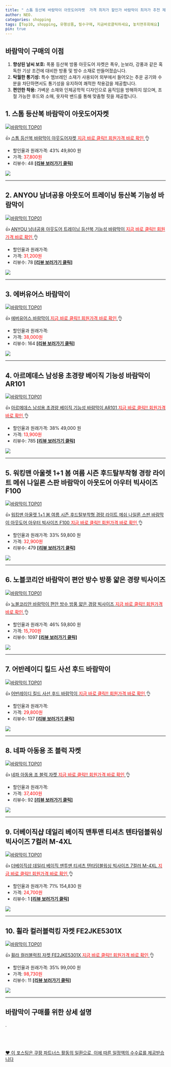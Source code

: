 ```yaml
---
title: " 스톰 등산복 바람막이 아웃도어자켓  가격 최저가 할인가 바람막이 최저가 추천 제품 비교"
author: NEO.
categories: shopping
tags: [Top10, shopping, 유행상품, 필수구매, 지금바로클릭하세요, 놓치면후회해요]
pin: true
---
```

## 바람막이 구매의 이점
1. **향상된 날씨 보호:** 폭풍 등산복 방풍 아웃도어 자켓은 폭우, 눈보라, 강풍과 같은 혹독한 기상 조건에 대비한 방풍 및 방수 소재로 만들어졌습니다.
2. **탁월한 통기성:** 특수 멤브레인 소재가 사용되어 외부에서 들어오는 추운 공기와 수분을 차단하면서도 통기성을 유지하여 쾌적한 착용감을 제공합니다.
3. **편안한 착용:** 가벼운 소재와 인체공학적 디자인으로 움직임을 방해하지 않으며, 조절 가능한 후드와 소매, 옷자락 밴드를 통해 맞춤형 핏을 제공합니다.

   

## 1.  스톰 등산복 바람막이 아웃도어자켓 

[![바람막이 TOP01](https://thumbnail6.coupangcdn.com/thumbnails/remote/490x490ex/image/vendor_inventory/2bad/6bfda08f6b8abc19390af83b77a02ff3c92a1a31d42611219bc23d646218.jpg)](https://link.coupang.com/re/AFFSDP?lptag=AF3617701&subid=GithubCoopas&pageKey=7166976450&traceid=V0-153&itemId=18047855784&vendorItemId=86841186648)


👍 [ 스톰 등산복 바람막이 아웃도어자켓  <font color=red> 지금 바로 클릭!! 회원가격 바로 확인 </font> ](https://link.coupang.com/re/AFFSDP?lptag=AF3617701&subid=GithubCoopas&pageKey=7166976450&traceid=V0-153&itemId=18047855784&vendorItemId=86841186648) 👌 


- 할인율과 원래가격: 43%  49,800   원
- 가격: <span style='color:red'>37,800원</span>
- 리뷰수: 48  [**[리뷰 보러가기 클릭]**](https://link.coupang.com/re/AFFSDP?lptag=AF3617701&subid=GithubCoopas&pageKey=7166976450&traceid=V0-153&itemId=18047855784&vendorItemId=86841186648)

[![](/discount_price.png)](https://link.coupang.com/re/AFFSDP?lptag=AF3617701&subid=GithubCoopas&pageKey=7166976450&traceid=V0-153&itemId=18047855784&vendorItemId=86841186648)

---


   

## 2.  ANYOU 남녀공용 아웃도어 트레이닝 등산복 기능성 바람막이 

[![바람막이 TOP01](https://thumbnail10.coupangcdn.com/thumbnails/remote/490x490ex/image/vendor_inventory/dd74/91bec651835c08e8e5ccd2f2d8a8d8e2b856d06b63d5704e8f1ad701d2fe.jpg)](https://link.coupang.com/re/AFFSDP?lptag=AF3617701&subid=GithubCoopas&pageKey=7868198700&traceid=V0-153&itemId=21487152783&vendorItemId=88541233508)


👍 [ ANYOU 남녀공용 아웃도어 트레이닝 등산복 기능성 바람막이  <font color=red> 지금 바로 클릭!! 회원가격 바로 확인 </font> ](https://link.coupang.com/re/AFFSDP?lptag=AF3617701&subid=GithubCoopas&pageKey=7868198700&traceid=V0-153&itemId=21487152783&vendorItemId=88541233508) 👌 


- 할인율과 원래가격: 
- 가격: <span style='color:red'>31,200원</span>
- 리뷰수: 78  [**[리뷰 보러가기 클릭]**](https://link.coupang.com/re/AFFSDP?lptag=AF3617701&subid=GithubCoopas&pageKey=7868198700&traceid=V0-153&itemId=21487152783&vendorItemId=88541233508)

[![](/discount_price.png)](https://link.coupang.com/re/AFFSDP?lptag=AF3617701&subid=GithubCoopas&pageKey=7868198700&traceid=V0-153&itemId=21487152783&vendorItemId=88541233508)

---


   

## 3.  에버유어스 바람막이 

[![바람막이 TOP01](https://thumbnail9.coupangcdn.com/thumbnails/remote/490x490ex/image/vendor_inventory/81f3/a5f620fb26363246e2287c080fecfc52454f6ecf55f81c01117f4f71eec1.jpg)](https://link.coupang.com/re/AFFSDP?lptag=AF3617701&subid=GithubCoopas&pageKey=6893013338&traceid=V0-153&itemId=16553780375&vendorItemId=83740136813)


👍 [ 에버유어스 바람막이  <font color=red> 지금 바로 클릭!! 회원가격 바로 확인 </font> ](https://link.coupang.com/re/AFFSDP?lptag=AF3617701&subid=GithubCoopas&pageKey=6893013338&traceid=V0-153&itemId=16553780375&vendorItemId=83740136813) 👌 


- 할인율과 원래가격: 
- 가격: <span style='color:red'>38,000원</span>
- 리뷰수: 164  [**[리뷰 보러가기 클릭]**](https://link.coupang.com/re/AFFSDP?lptag=AF3617701&subid=GithubCoopas&pageKey=6893013338&traceid=V0-153&itemId=16553780375&vendorItemId=83740136813)

[![](/discount_price.png)](https://link.coupang.com/re/AFFSDP?lptag=AF3617701&subid=GithubCoopas&pageKey=6893013338&traceid=V0-153&itemId=16553780375&vendorItemId=83740136813)

---


   

## 4.  아르메데스 남성용 초경량 베이직 기능성 바람막이 AR101 

[![바람막이 TOP01](https://thumbnail9.coupangcdn.com/thumbnails/remote/490x490ex/image/retail/images/15717265945129934-91ef0aa8-e8d6-46a4-8ab1-85a72d10aaaf.jpg)](https://link.coupang.com/re/AFFSDP?lptag=AF3617701&subid=GithubCoopas&pageKey=1082800745&traceid=V0-153&itemId=2035960287&vendorItemId=70248956125)


👍 [ 아르메데스 남성용 초경량 베이직 기능성 바람막이 AR101  <font color=red> 지금 바로 클릭!! 회원가격 바로 확인 </font> ](https://link.coupang.com/re/AFFSDP?lptag=AF3617701&subid=GithubCoopas&pageKey=1082800745&traceid=V0-153&itemId=2035960287&vendorItemId=70248956125) 👌 


- 할인율과 원래가격: 38%  49,000   원
- 가격: <span style='color:red'>13,900원</span>
- 리뷰수: 785  [**[리뷰 보러가기 클릭]**](https://link.coupang.com/re/AFFSDP?lptag=AF3617701&subid=GithubCoopas&pageKey=1082800745&traceid=V0-153&itemId=2035960287&vendorItemId=70248956125)

[![](/discount_price.png)](https://link.coupang.com/re/AFFSDP?lptag=AF3617701&subid=GithubCoopas&pageKey=1082800745&traceid=V0-153&itemId=2035960287&vendorItemId=70248956125)

---


   

## 5.  워킹맨 아울렛 1+1 봄 여름 시즌 후드탈부착형 경랑 라이트 메쉬 나일론 스판 바람막이 아웃도어 아우터 빅사이즈 F100 

[![바람막이 TOP01](https://thumbnail9.coupangcdn.com/thumbnails/remote/490x490ex/image/vendor_inventory/e8eb/022178688e37d37e6743311f63b84f8f31bd014b3d65b58af39494136496.jpg)](https://link.coupang.com/re/AFFSDP?lptag=AF3617701&subid=GithubCoopas&pageKey=7897643738&traceid=V0-153&itemId=21636064423&vendorItemId=88686958124)


👍 [ 워킹맨 아울렛 1+1 봄 여름 시즌 후드탈부착형 경랑 라이트 메쉬 나일론 스판 바람막이 아웃도어 아우터 빅사이즈 F100  <font color=red> 지금 바로 클릭!! 회원가격 바로 확인 </font> ](https://link.coupang.com/re/AFFSDP?lptag=AF3617701&subid=GithubCoopas&pageKey=7897643738&traceid=V0-153&itemId=21636064423&vendorItemId=88686958124) 👌 


- 할인율과 원래가격: 33%  59,800   원
- 가격: <span style='color:red'>32,900원</span>
- 리뷰수: 479  [**[리뷰 보러가기 클릭]**](https://link.coupang.com/re/AFFSDP?lptag=AF3617701&subid=GithubCoopas&pageKey=7897643738&traceid=V0-153&itemId=21636064423&vendorItemId=88686958124)

[![](/discount_price.png)](https://link.coupang.com/re/AFFSDP?lptag=AF3617701&subid=GithubCoopas&pageKey=7897643738&traceid=V0-153&itemId=21636064423&vendorItemId=88686958124)

---


   

## 6.  노블코리안 바람막이 편안 방수 방풍 얇은 경량 빅사이즈 

[![바람막이 TOP01](https://thumbnail8.coupangcdn.com/thumbnails/remote/490x490ex/image/vendor_inventory/b8fd/992c6564f3f834c4d2a5e8e1bd808a4b75b46af77af3639381ea8d181e30.jpg)](https://link.coupang.com/re/AFFSDP?lptag=AF3617701&subid=GithubCoopas&pageKey=7398409159&traceid=V0-153&itemId=19143732068&vendorItemId=82860582700)


👍 [ 노블코리안 바람막이 편안 방수 방풍 얇은 경량 빅사이즈  <font color=red> 지금 바로 클릭!! 회원가격 바로 확인 </font> ](https://link.coupang.com/re/AFFSDP?lptag=AF3617701&subid=GithubCoopas&pageKey=7398409159&traceid=V0-153&itemId=19143732068&vendorItemId=82860582700) 👌 


- 할인율과 원래가격: 46%  59,800   원
- 가격: <span style='color:red'>15,700원</span>
- 리뷰수: 1097  [**[리뷰 보러가기 클릭]**](https://link.coupang.com/re/AFFSDP?lptag=AF3617701&subid=GithubCoopas&pageKey=7398409159&traceid=V0-153&itemId=19143732068&vendorItemId=82860582700)

[![](/discount_price.png)](https://link.coupang.com/re/AFFSDP?lptag=AF3617701&subid=GithubCoopas&pageKey=7398409159&traceid=V0-153&itemId=19143732068&vendorItemId=82860582700)

---


   

## 7.  어반레이디 킬드 사선 후드 바람막이 

[![바람막이 TOP01](https://thumbnail7.coupangcdn.com/thumbnails/remote/490x490ex/image/vendor_inventory/4c5b/4df18c95728a3277d1e36f00e050fc55b46e7e82a4972f33f5727cfc4c4d.jpg)](https://link.coupang.com/re/AFFSDP?lptag=AF3617701&subid=GithubCoopas&pageKey=7606272446&traceid=V0-153&itemId=20133491319&vendorItemId=87227391361)


👍 [ 어반레이디 킬드 사선 후드 바람막이  <font color=red> 지금 바로 클릭!! 회원가격 바로 확인 </font> ](https://link.coupang.com/re/AFFSDP?lptag=AF3617701&subid=GithubCoopas&pageKey=7606272446&traceid=V0-153&itemId=20133491319&vendorItemId=87227391361) 👌 


- 할인율과 원래가격: 
- 가격: <span style='color:red'>29,800원</span>
- 리뷰수: 137  [**[리뷰 보러가기 클릭]**](https://link.coupang.com/re/AFFSDP?lptag=AF3617701&subid=GithubCoopas&pageKey=7606272446&traceid=V0-153&itemId=20133491319&vendorItemId=87227391361)

[![](/discount_price.png)](https://link.coupang.com/re/AFFSDP?lptag=AF3617701&subid=GithubCoopas&pageKey=7606272446&traceid=V0-153&itemId=20133491319&vendorItemId=87227391361)

---


   

## 8.  네파 아동용 조 블럭 자켓 

[![바람막이 TOP01](https://thumbnail9.coupangcdn.com/thumbnails/remote/490x490ex/image/retail/images/2023/08/17/18/9/ed581540-7545-4edc-a7e1-35cefcd5a763.jpg)](https://link.coupang.com/re/AFFSDP?lptag=AF3617701&subid=GithubCoopas&pageKey=7549527856&traceid=V0-153&itemId=19805507948&vendorItemId=86907759846)


👍 [ 네파 아동용 조 블럭 자켓  <font color=red> 지금 바로 클릭!! 회원가격 바로 확인 </font> ](https://link.coupang.com/re/AFFSDP?lptag=AF3617701&subid=GithubCoopas&pageKey=7549527856&traceid=V0-153&itemId=19805507948&vendorItemId=86907759846) 👌 


- 할인율과 원래가격: 
- 가격: <span style='color:red'>37,400원</span>
- 리뷰수: 92  [**[리뷰 보러가기 클릭]**](https://link.coupang.com/re/AFFSDP?lptag=AF3617701&subid=GithubCoopas&pageKey=7549527856&traceid=V0-153&itemId=19805507948&vendorItemId=86907759846)

[![](/discount_price.png)](https://link.coupang.com/re/AFFSDP?lptag=AF3617701&subid=GithubCoopas&pageKey=7549527856&traceid=V0-153&itemId=19805507948&vendorItemId=86907759846)

---


   

## 9.  더베이직샵 데일리 베이직 맨투맨 티셔츠 텐타덤블워싱 빅사이즈 7컬러 M-4XL 

[![바람막이 TOP01](https://thumbnail10.coupangcdn.com/thumbnails/remote/490x490ex/image/vendor_inventory/6b7e/78f8551e2ee75088cbcfce3034fa80721834da6412f9e9dae161931b9e0f.jpg)](https://link.coupang.com/re/AFFSDP?lptag=AF3617701&subid=GithubCoopas&pageKey=7896358185&traceid=V0-153&itemId=21630331968&vendorItemId=88681313749)


👍 [ 더베이직샵 데일리 베이직 맨투맨 티셔츠 텐타덤블워싱 빅사이즈 7컬러 M-4XL  <font color=red> 지금 바로 클릭!! 회원가격 바로 확인 </font> ](https://link.coupang.com/re/AFFSDP?lptag=AF3617701&subid=GithubCoopas&pageKey=7896358185&traceid=V0-153&itemId=21630331968&vendorItemId=88681313749) 👌 


- 할인율과 원래가격: 71%  154,830   원
- 가격: <span style='color:red'>24,700원</span>
- 리뷰수: 1  [**[리뷰 보러가기 클릭]**](https://link.coupang.com/re/AFFSDP?lptag=AF3617701&subid=GithubCoopas&pageKey=7896358185&traceid=V0-153&itemId=21630331968&vendorItemId=88681313749)

[![](/discount_price.png)](https://link.coupang.com/re/AFFSDP?lptag=AF3617701&subid=GithubCoopas&pageKey=7896358185&traceid=V0-153&itemId=21630331968&vendorItemId=88681313749)

---


   

## 10.  휠라 컬러블럭킹 자켓 FE2JKE5301X 

[![바람막이 TOP01](https://thumbnail9.coupangcdn.com/thumbnails/remote/490x490ex/image/retail/images/374346228879653-bf08b931-9e54-4965-84ba-ec23e72857b5.jpg)](https://link.coupang.com/re/AFFSDP?lptag=AF3617701&subid=GithubCoopas&pageKey=6438994906&traceid=V0-153&itemId=13930485863&vendorItemId=81179857726)


👍 [ 휠라 컬러블럭킹 자켓 FE2JKE5301X  <font color=red> 지금 바로 클릭!! 회원가격 바로 확인 </font> ](https://link.coupang.com/re/AFFSDP?lptag=AF3617701&subid=GithubCoopas&pageKey=6438994906&traceid=V0-153&itemId=13930485863&vendorItemId=81179857726) 👌 


- 할인율과 원래가격: 35%  99,000   원
- 가격: <span style='color:red'>98,730원</span>
- 리뷰수: 11  [**[리뷰 보러가기 클릭]**](https://link.coupang.com/re/AFFSDP?lptag=AF3617701&subid=GithubCoopas&pageKey=6438994906&traceid=V0-153&itemId=13930485863&vendorItemId=81179857726)

[![](/discount_price.png)](https://link.coupang.com/re/AFFSDP?lptag=AF3617701&subid=GithubCoopas&pageKey=6438994906&traceid=V0-153&itemId=13930485863&vendorItemId=81179857726)

---
## 바람막이 구매를 위한 상세 설명
.<br><br><br><br><br> [ ❤  이 포스팅은 쿠팡 파트너스 활동의 일환으로, 이에 따른 일정액의 수수료를 제공받습니다](https://link.coupang.com/a/bcEFyh)